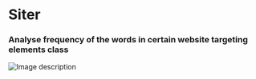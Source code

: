 # Siter

### Analyse frequency of the words in certain website targeting elements class

![Image description](https://i.ibb.co/hRq2gyc/Screenshot-2020-01-29-at-12-12-18.png)


